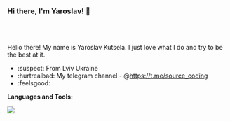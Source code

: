 ### Hi there, I'm Yaroslav! 👋
<br />
<br />

Hello there! My name is Yaroslav Kutsela. I just love what I do and try to be the best at it.

- :suspect: From Lviv Ukraine
- :hurtrealbad: My telegram channel - @https://t.me/source_coding
- :feelsgood: 

**Languages and Tools:**    

<a href="https://github.com/Serwios/github-readme-stats.vercel.app">
  <img align="center" src="https://github-readme-stats.Serwios.vercel.app/api/top-langs/?username=Serwios&layout=compact&theme=material-palenight" />
</a>
